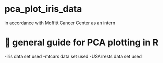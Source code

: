 # pca_plot_iris_data
in accordance with Moffitt Cancer Center as an intern
# :pencil: general guide for PCA plotting in R
-iris data set used
-mtcars data set used
-USArrests data set used


